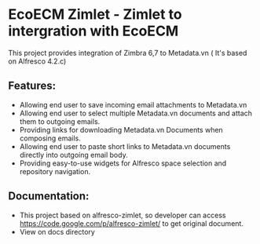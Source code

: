 EcoECM Zimlet - Zimlet to intergration with EcoECM
=============

This project provides integration of Zimbra 6,7 to Metadata.vn ( It's based on Alfresco 4.2.c)


Features:
----------

- Allowing end user to save incoming email attachments to Metadata.vn
- Allowing end user to select multiple Metadata.vn documents and attach them to outgoing emails.
- Providing links for downloading Metadata.vn Documents when composing emails.
- Allowing end user to paste short links to Metadata.vn documents directly into outgoing email body.
- Providing easy-to-use widgets for Alfresco space selection and repository navigation.

Documentation:
--------------

- This project based on alfresco-zimlet, so developer can access https://code.google.com/p/alfresco-zimlet/ to get original document.
- View on docs directory
